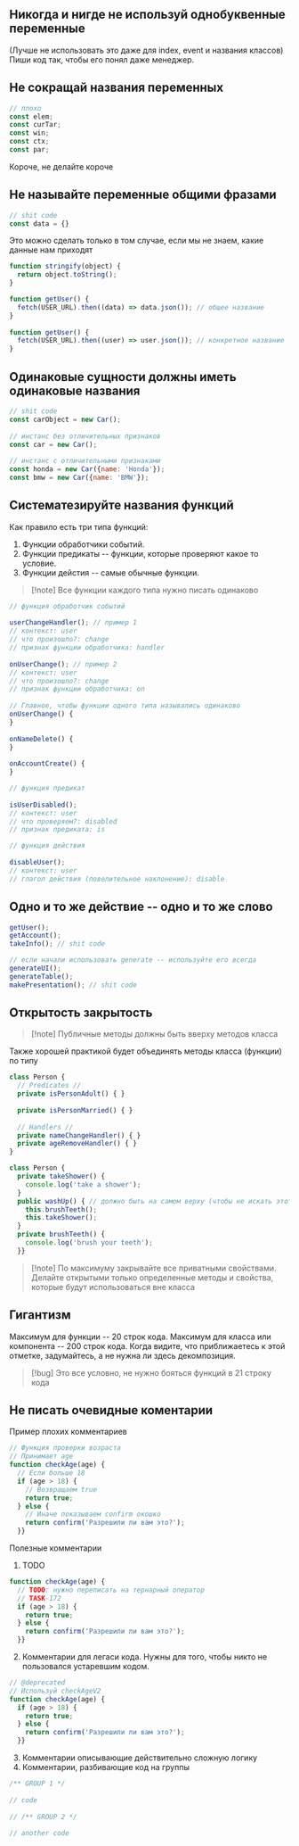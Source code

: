 ## Никогда и нигде не используй однобуквенные переменные
(Лучше не использовать это даже для index, event и названия классов)
Пиши код так, чтобы его понял даже менеджер.
## Не сокращай названия переменных
```js
// плохо
const elem;  
const curTar;  
const win;  
const ctx;  
const par;
```
Короче, не делайте короче
## Не называйте переменные общими фразами
```js
// shit code  
const data = {}
```

Это можно сделать только в том случае, если мы не знаем, какие данные нам приходят
```js
function stringify(object) {  
  return object.toString();  
}
```

```js
function getUser() {  
  fetch(USER_URL).then((data) => data.json()); // общее название  
}  
  
function getUser() {  
  fetch(USER_URL).then((user) => user.json()); // конкретное название  
}
```
## Одинаковые сущности должны иметь одинаковые названия
```js
// shit code  
const carObject = new Car();  
  
// инстанс без отличительных признаков  
const car = new Car();  
  
// инстанс c отличительными признаками  
const honda = new Car({name: 'Honda'});  
const bmw = new Car({name: 'BMW'});
```
## Систематезируйте названия функций
Как правило есть три типа функций:
1. Функции обработчики событий.
2. Функции предикаты -- функции, которые проверяют какое то условие.
3. Функции дейстия -- самые обычные функции.

>[!note] Все функции каждого типа нужно писать одинаково

```js
// функция обработчик событий  
  
userChangeHandler(); // пример 1  
// контекст: user  
// что произошло?: change  
// признак функции обработчика: handler  
  
onUserChange(); // пример 2  
// контекст: user  
// что произошло?: change  
// признак функции обработчика: on  
  
// Главное, чтобы функции одного типа назывались одинаково  
onUserChange() {  
}  
  
onNameDelete() {  
}  
  
onAccountCreate() {  
}
```

```js
// функция предикат  
  
isUserDisabled();  
// контекст: user  
// что проверяем?: disabled  
// признак предиката: is
```

```js
// функция действия  
  
disableUser();  
// контекст: user  
// глагол действия (повелительное наклонение): disable
```
## Одно и то же действие -- одно и то же слово
```js
getUser();  
getAccount();  
takeInfo(); // shit code
```
```js
// если начали использовать generate -- используйте его всегда
generateUI();  
generateTable();  
makePresentation(); // shit code
```
## Открытость закрытость
>[!note] Публичные методы должны быть вверху методов класса

Также хорошей практикой будет объединять методы класса (функции) по типу
```js
class Person {  
  // Predicates //  
  private isPersonAdult() { }  
  
  private isPersonMarried() { }  
  
  // Handlers //  
  private nameChangeHandler() { }  
  private ageRemoveHandler() { }  
}
```

```js
class Person {  
  private takeShower() {  
    console.log('take a shower');  
  }  
  public washUp() { // должно быть на самом верху (чтобы не искать этот публичный метод по всему классу  
    this.brushTeeth();  
    this.takeShower();  
  }  
  private brushTeeth() {  
    console.log('brush your teeth');  
  }}
```
>[!note] По максимуму закрывайте все приватными свойствами. Делайте открытыми только определенные методы и свойства, которые будут использоваться вне класса
## Гигантизм
Максимум для функции -- 20 строк кода.
Максимум для класса или компонента -- 200 строк кода.
Когда видите, что приближаетесь к этой отметке, задумайтесь, а не нужна ли здесь декомпозиция.
>[!bug] Это все условно, не нужно бояться функций в 21 строку кода
## Не писать очевидные коментарии
Пример плохих комментариев
```js
// Функция проверки возраста  
// Принимает age  
function checkAge(age) {  
  // Если больше 18  
  if (age > 18) {  
    // Возвращаем true  
    return true;  
  } else {  
    // Иначе показываем confirm окошко  
    return confirm('Разрешили ли вам это?');  
  }}
```

Полезные комментарии
1. TODO 
```js
function checkAge(age) {  
  // TODO: нужно переписать на тернарный оператор  
  // TASK-172  
  if (age > 18) {  
    return true;  
  } else {  
    return confirm('Разрешили ли вам это?');  
  }}
```
2. Комментарии для легаси кода. Нужны для того, чтобы никто не пользовался устаревшим кодом.
```js
// @deprecated  
// Используй checkAgeV2  
function checkAge(age) {  
  if (age > 18) {  
    return true;  
  } else {  
    return confirm('Разрешили ли вам это?');  
  }}
```
3. Комментарии описывающие действительно сложную логику
4. Комментарии, разбивающие код на группы
```js
/** GROUP 1 */  
  
// code  
  
// /** GROUP 2 */  
  
// another code
```
